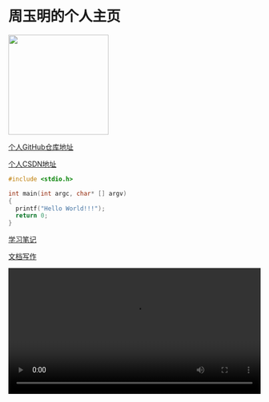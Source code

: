 # 周玉明的个人主页

<div align="left"><img width="200" height="auto" src="https://encrypted-tbn0.gstatic.com/images?q=tbn:ANd9GcQX_oBXqRHrvGqT9MJiZE2BJ_Wiup_J5oofDg&s"/></div>

[个人GitHub仓库地址](https://github.com/zhouyuming)

[个人CSDN地址](https://blog.csdn.net/zym326975)

```C
#include <stdio.h>

int main(int argc, char* [] argv)
{
  printf("Hello World!!!");
  return 0;
}
```



[学习笔记](学习笔记/README.md)

[文档写作](文档写作/01.GitHub_Pages_Markdown文档写作.md)

<video src="http://qiniu.swarma.org/newUser.mp4" controls="controls" width="100%" height="auto"/>
